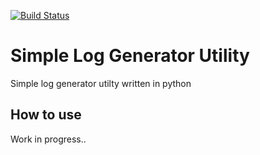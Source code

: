 [![Build Status](https://travis-ci.com/xtimk/py-simple-loggen.svg?branch=master)](https://travis-ci.com/xtimk/py-simple-loggen)
# Simple Log Generator Utility

Simple log generator utilty written in python

## How to use
Work in progress..
